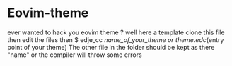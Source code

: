 # Eovim-theme
ever wanted to hack you eovim theme ?
well here a template 
clone this file then edit the files then
$ edje_cc *name_of_your_theme or theme.edc*(entry point of your theme)
The other file in the folder should be kept as there "name" or the compiler 
will throw some errors 
